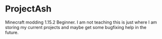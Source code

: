 # ProjectAsh
Minecraft modding 1.15.2 Beginner. I am not teaching this is just where I am storing my current projects and maybe get some bugfixing help in the future.
